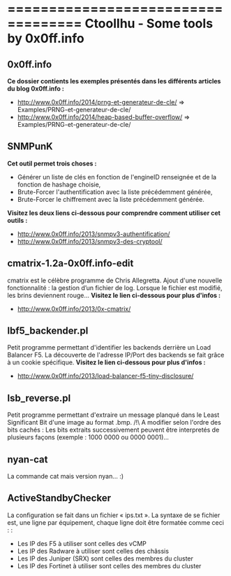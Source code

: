 ===================================
Ctoollhu - Some tools by 0x0ff.info
===================================

0x0ff.info
----------------------------
**Ce dossier contients les exemples présentés dans les différents articles du blog 0x0ff.info :**
  - http://www.0x0ff.info/2014/prng-et-generateur-de-cle/ => Examples/PRNG-et-generateur-de-cle/
  - http://www.0x0ff.info/2014/heap-based-buffer-overflow/ => Examples/PRNG-et-generateur-de-cle/

SNMPunK
----------------------------
**Cet outil permet trois choses :**
  - Générer un liste de clés en fonction de l'engineID renseignée et de la fonction de hashage choisie,
  - Brute-Forcer l'authentification avec la liste précédemment générée,
  - Brute-Forcer le chiffrement avec la liste précédemment générée.
  
**Visitez les deux liens ci-dessous pour comprendre comment utiliser cet outils :**
  - http://www.0x0ff.info/2013/snmpv3-authentification/
  - http://www.0x0ff.info/2013/snmpv3-des-cryptool/


cmatrix-1.2a-0x0ff.info-edit
----------------------------
  cmatrix est le célèbre programme de Chris Allegretta.
  Ajout d'une nouvelle fonctionnalité : la gestion d’un fichier de log. Lorsque le fichier est modifié, les brins deviennent rouge...
**Visitez le lien ci-dessous pour plus d'infos :**
  - http://www.0x0ff.info/2013/0x-cmatrix/

lbf5_backender.pl
-----------------
  Petit programme permettant d'identifier les backends derrière un Load Balancer F5.
  La découverte de l'adresse IP/Port des backends se fait grâce à un cookie spécifique.
**Visitez le lien ci-dessous pour plus d'infos :**
  - http://www.0x0ff.info/2013/load-balancer-f5-tiny-disclosure/

lsb_reverse.pl
-----------------
  Petit programme permettant d'extraire un message planqué dans le Least Significant Bit d'une image au format .bmp.
  /!\ A modifier selon l'ordre des bits cachés : Les bits extraits successivement peuvent être interpretés de plusieurs façons (exemple : 1000 0000 ou 0000 0001)...
  
nyan-cat
-----------------
  La commande cat mais version nyan... :)
  
ActiveStandbyChecker
-----------------
  La configuration se fait dans un fichier « ips.txt ». La syntaxe de se fichier est, une ligne par équipement, chaque ligne doit être formatée comme ceci : <constructeur> :<ip>
  - Les IP des F5 à utiliser sont celles des vCMP
  - Les IP des Radware à utiliser sont celles des châssis
  - Les IP des Juniper (SRX) sont celles des membres du cluster
  - Les IP des Fortinet à utiliser sont celles des membres du cluster 

